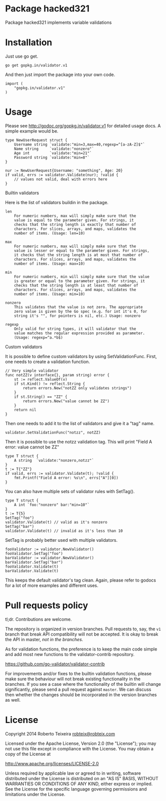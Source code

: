 Package hacked321
================

Package hacked321 implements variable validations

Installation
============

Just use go get.

	go get gopkg.in/validator.v1

And then just import the package into your own code.

	import (
		"gopkg.in/validator.v1"
	)

Usage
=====

Please see http://godoc.org/gopkg.in/validator.v1 for detailed usage docs.
A simple example would be.

	type NewUserRequest struct {
		Username string `validate:"min=3,max=40,regexp=^[a-zA-Z]$"`
		Name string     `validate:"nonzero"`
		Age int         `validate:"min=21"`
		Password string `validate:"min=8"`
	}

	nur := NewUserRequest{Username: "something", Age: 20}
	if valid, errs := validator.Validate(nur); !valid {
		// values not valid, deal with errors here
	}


Builtin validators

Here is the list of validators buildin in the package.

	len
		For numeric numbers, max will simply make sure that the
		value is equal to the parameter given. For strings, it
		checks that the string length is exactly that number of
		characters. For slices,	arrays, and maps, validates the
		number of items. (Usage: len=10)
	
	max
		For numeric numbers, max will simply make sure that the
		value is lesser or equal to the parameter given. For strings,
		it checks that the string length is at most that number of
		characters. For slices,	arrays, and maps, validates the
		number of items. (Usage: max=10)
	
	min
		For numeric numbers, min will simply make sure that the value
		is greater or equal to the parameter given. For strings, it
		checks that the string length is at least that number of
		characters. For slices, arrays, and maps, validates the
		number of items. (Usage: min=10)
	
	nonzero
		This validates that the value is not zero. The appropriate
		zero value is given by the Go spec (e.g. for int it's 0, for
		string it's "", for pointers is nil, etc.) Usage: nonzero
	
	regexp
		Only valid for string types, it will validator that the
		value matches the regular expression provided as parameter.
		(Usage: regexp=^a.*b$)

Custom validators

It is possible to define custom validators by using SetValidationFunc.
First, one needs to create a validation function.

	// Very simple validator
	func notZZ(v interface{}, param string) error {
		st := reflect.ValueOf(v)
		if st.Kind() != reflect.String {
			return errors.New("notZZ only validates strings")
		}
		if st.String() == "ZZ" {
			return errors.New("value cannot be ZZ")
		}
		return nil
	}

Then one needs to add it to the list of validators and give it a "tag"
name.

	validator.SetValidationFunc("notzz", notZZ)

Then it is possible to use the notzz validation tag. This will print
"Field A error: value cannot be ZZ"

	type T struct {
		A string  `validate:"nonzero,notzz"`
	}
	t := T{"ZZ"}
	if valid, errs := validator.Validate(t); !valid {
		fmt.Printf("Field A error: %s\n", errs["A"][0])
	}

You can also have multiple sets of validator rules with SetTag().

	type T struct {
		A int `foo:"nonzero" bar:"min=10"`
	}
	t := T{5}
	SetTag("foo")
	validator.Validate(t) // valid as it's nonzero
	SetTag("bar")
	validator.Validate(t) // invalid as it's less than 10

SetTag is probably better used with multiple validators.

	fooValidator := validator.NewValidator()
	fooValidator.SetTag("foo")
	barValidator := validator.NewValidator()
	barValidator.SetTag("bar")
	fooValidator.Validate(t)
	barValidator.Validate(t)

This keeps the default validator's tag clean. Again, please refer to
godocs for a lot of more examples and different uses.

Pull requests policy
====================

tl;dr. Contributions are welcome.

The repository is organized in version branches. Pull requests to, say, the
`v1` branch that break API compatibility will not be accepted. It is okay to
break the API in master, *not in the branches*.

As for validation functions, the preference is to keep the main code simple
and add most new functions to the validator-contrib repository.

https://github.com/go-validator/validator-contrib

For improvements and/or fixes to the builtin validation functions, please
make sure the behaviour will not break existing functionality in the branches.
If you see a case where the functionality of the builtin will change
significantly, please send a pull request against `master`. We can discuss then
whether the changes should be incorporated in the version branches as well.

License
=======

Copyright 2014 Roberto Teixeira <robteix@robteix.com>

Licensed under the Apache License, Version 2.0 (the "License");
you may not use this file except in compliance with the License.
You may obtain a copy of the License at

http://www.apache.org/licenses/LICENSE-2.0

Unless required by applicable law or agreed to in writing, software
distributed under the License is distributed on an "AS IS" BASIS,
WITHOUT WARRANTIES OR CONDITIONS OF ANY KIND, either express or implied.
See the License for the specific language governing permissions and
limitations under the License.
